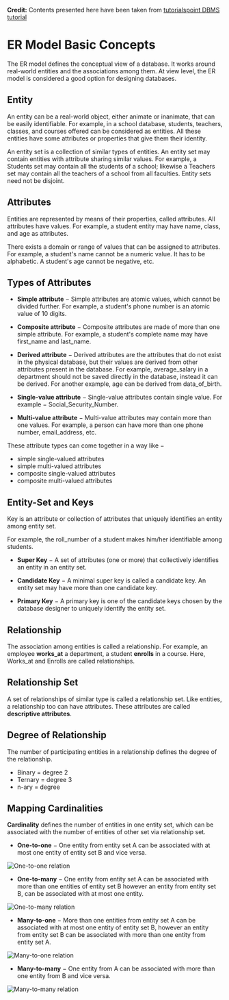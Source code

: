 **Credit:**
Contents presented here have been taken from [tutorialspoint DBMS tutorial](https://www.tutorialspoint.com/dbms/er_model_basic_concepts.htm)

# ER Model Basic Concepts

The ER model defines the conceptual view of a database. It works around real-world entities and the associations among them. At view level, the ER model is considered a good option for designing databases.

## Entity
An entity can be a real-world object, either animate or inanimate, that can be easily identifiable. For example, in a school database, students, teachers, classes, and courses offered can be considered as entities. All these entities have some attributes or properties that give them their identity.

An entity set is a collection of similar types of entities. An entity set may contain entities with attribute sharing similar values. For example, a Students set may contain all the students of a school; likewise a Teachers set may contain all the teachers of a school from all faculties. Entity sets need not be disjoint.

## Attributes
Entities are represented by means of their properties, called attributes. All attributes have values. For example, a student entity may have name, class, and age as attributes.

There exists a domain or range of values that can be assigned to attributes. For example, a student's name cannot be a numeric value. It has to be alphabetic. A student's age cannot be negative, etc.

## Types of Attributes
- **Simple attribute** − Simple attributes are atomic values, which cannot be divided further. For example, a student's phone number is an atomic value of 10 digits.

- **Composite attribute** − Composite attributes are made of more than one simple attribute. For example, a student's complete name may have first_name and last_name.

- **Derived attribute** − Derived attributes are the attributes that do not exist in the physical database, but their values are derived from other attributes present in the database. For example, average_salary in a department should not be saved directly in the database, instead it can be derived. For another example, age can be derived from data_of_birth.

- **Single-value attribute** − Single-value attributes contain single value. For example − Social_Security_Number.

- **Multi-value attribute** − Multi-value attributes may contain more than one values. For example, a person can have more than one phone number, email_address, etc.

These attribute types can come together in a way like −

- simple single-valued attributes
- simple multi-valued attributes
- composite single-valued attributes
- composite multi-valued attributes

## Entity-Set and Keys
Key is an attribute or collection of attributes that uniquely identifies an entity among entity set.

For example, the roll_number of a student makes him/her identifiable among students.

- **Super Key** − A set of attributes (one or more) that collectively identifies an entity in an entity set.

- **Candidate Key** − A minimal super key is called a candidate key. An entity set may have more than one candidate key.

- **Primary Key** − A primary key is one of the candidate keys chosen by the database designer to uniquely identify the entity set.

## Relationship
The association among entities is called a relationship. For example, an employee **works_at** a department, a student **enrolls** in a course. Here, Works_at and Enrolls are called relationships.

## Relationship Set
A set of relationships of similar type is called a relationship set. Like entities, a relationship too can have attributes. These attributes are called **descriptive attributes**.

## Degree of Relationship
The number of participating entities in a relationship defines the degree of the relationship.

- Binary = degree 2
- Ternary = degree 3
- n-ary = degree

## Mapping Cardinalities
**Cardinality** defines the number of entities in one entity set, which can be associated with the number of entities of other set via relationship set.

- **One-to-one** − One entity from entity set A can be associated with at most one entity of entity set B and vice versa.

![One-to-one relation](fig/one_to_one_relation.png)

- **One-to-many** − One entity from entity set A can be associated with more than one entities of entity set B however an entity from entity set B, can be associated with at most one entity.

![One-to-many relation](fig/one_to_many_relation.png)

- **Many-to-one** − More than one entities from entity set A can be associated with at most one entity of entity set B, however an entity from entity set B can be associated with more than one entity from entity set A.

![Many-to-one relation](fig/many_to_one_relation.png)

- **Many-to-many** − One entity from A can be associated with more than one entity from B and vice versa.

![Many-to-many relation](fig/many_to_many_relation.png)
